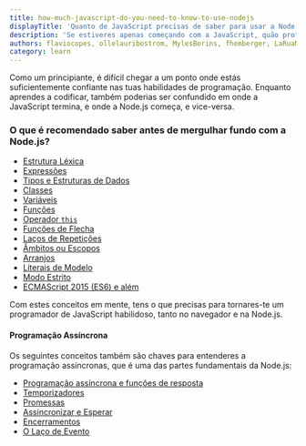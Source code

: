```yaml
---
title: how-much-javascript-do-you-need-to-know-to-use-nodejs
displayTitle: 'Quanto de JavaScript precisas de saber para usar a Node.js?'
description: 'Se estiveres apenas começando com a JavaScript, quão profundamente precisas de saber a linguagem?'
authors: flaviocopes, ollelauribostrom, MylesBorins, fhemberger, LaRuaNa, ahmadawais, elanandkumar, ovflowd, vaishnav-mk, nazarepiedady
category: learn
---
```


Como um principiante, é difícil chegar a um ponto onde estás suficientemente confiante nas tuas habilidades de programação. Enquanto aprendes a codificar, também poderias ser confundido em onde a JavaScript termina, e onde a Node.js começa, e vice-versa.

### O que é recomendado saber antes de mergulhar fundo com a Node.js?

* [Estrutura Léxica](https://developer.mozilla.org/en-US/docs/Web/JavaScript/Reference/Lexical_grammar)
* [Expressões](https://developer.mozilla.org/en-US/docs/Web/JavaScript/Reference/Operators)
* [Tipos e Estruturas de Dados](https://developer.mozilla.org/en-US/docs/Web/JavaScript/Data_structures)
* [Classes](https://developer.mozilla.org/en-US/docs/Web/JavaScript/Reference/Classes)
* [Variáveis](https://developer.mozilla.org/en-US/docs/Learn/JavaScript/First_steps/Variables#what_is_a_variable)
* [Funções](https://developer.mozilla.org/en-US/docs/Web/JavaScript/Guide/Functions)
* [Operador `this`](https://developer.mozilla.org/en-US/docs/Web/JavaScript/Reference/Operators/this)
* [Funções de Flecha](https://developer.mozilla.org/en-US/docs/Web/JavaScript/Reference/Functions/Arrow_functions)
* [Laços de Repetições](https://developer.mozilla.org/en-US/docs/Web/JavaScript/Guide/Loops_and_iteration)
* [Âmbitos ou Escopos](https://developer.mozilla.org/en-US/docs/Glossary/Scope)
* [Arranjos](https://developer.mozilla.org/en-US/docs/Web/JavaScript/Reference/Global_Objects/Array)
* [Literais de Modelo](https://developer.mozilla.org/en-US/docs/Web/JavaScript/Reference/Template_literals)
* [Modo Estrito](https://developer.mozilla.org/en-US/docs/Web/JavaScript/Reference/Strict_mode)
* [ECMAScript 2015 (ES6) e além](/learn/ecmascript-2015-es6-and-beyond/)

Com estes conceitos em mente, tens o que precisas para tornares-te um programador de JavaScript habilidoso, tanto no navegador e na Node.js.

#### Programação Assíncrona

Os seguintes conceitos também são chaves para entenderes a programação assíncronas, que é uma das partes fundamentais da Node.js:

* [Programação assíncrona e funções de resposta](https://developer.mozilla.org/en-US/docs/Learn/JavaScript/Asynchronous/Introducing)
* [Temporizadores](https://developer.mozilla.org/en-US/docs/Web/API/setTimeout)
* [Promessas](https://developer.mozilla.org/en-US/docs/Web/JavaScript/Guide/Using_promises)
* [Assincronizar e Esperar](https://developer.mozilla.org/en-US/docs/Web/JavaScript/Reference/Statements/async_function)
* [Encerramentos](https://developer.mozilla.org/en-US/docs/Web/JavaScript/Closures)
* [O Laço de Evento](https://developer.mozilla.org/en-US/docs/Web/JavaScript/EventLoop)
